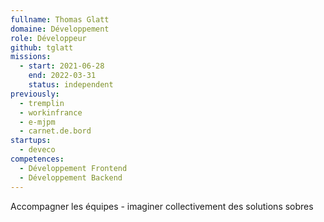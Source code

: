 ```yaml
---
fullname: Thomas Glatt
domaine: Développement
role: Développeur
github: tglatt
missions:
  - start: 2021-06-28
    end: 2022-03-31
    status: independent
previously:
  - tremplin
  - workinfrance
  - e-mjpm
  - carnet.de.bord
startups:
  - deveco
competences:
  - Développement Frontend
  - Développement Backend
---
```

Accompagner les équipes - imaginer collectivement des solutions sobres
